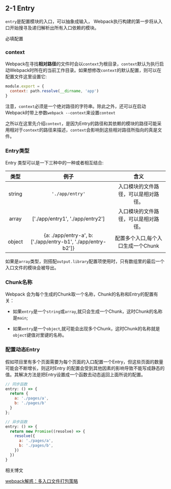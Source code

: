 ## 2-1 Entry

`entry`是配置模块的入口，可以抽象成输入， Webpack执行构建的第一步将从入口开始搜寻及递归解析出所有入口依赖的模块。

必填配置

### context

Webpack在寻找**相对路径**的文件时会以`context`为根目录，`context`默认为执行启动Webpack时所在的当前工作目录。如果想修改`context`的默认配置，则可以在配置文件这里设置它:

```js
module.export = {
  context: path.resolve(__dirname, 'app')
}
```

注意，`context`必须是一个绝对路径的字符串。除此之外，还可以在启动Webpack时带上参数`webpack --context`来设置`context`

之所以在这里先介绍`context`，是因为Entry的路径和其依赖的模块的路径可能采用相对于`context`的路径来描述，`context`会影响到这些相对路径所指向的真是文件。

### Entry类型

Entry 类型可以是一下三种中的一种或者相互结合:

类型|例子|含义
| :--------:   | :-----:   | :----: |
string | `'./app/entry'` | 入口模块的文件路径，可以是相对路径。
array | ['./app/entry1', './app/entry2'] | 入口模块的文件路径，可以是相对路径。
object | {a: ./app/entry-a', b: ['./app/entry-b1', './app/entry-b2']} | 配置多个入口,每个入口生成一个Chunk

如果是`array`类型，则搭配`output.library`配置项使用时，只有数组里的最后一个入口文件的模块会被导出。

### Chunk名称

Webpack 会为每个生成的Chunk取一个名称，Chunk的名称和Entry的配置有关：

* 如果`entry`是一个`string`或`array`,就只会生成一个Chunk，这时Chunk的名称是`main`;

* 如果`entry`是一个`object`,就可能会出现多个Chunk，这时Chunk的名称就是`object`键值对里键的名称。 

### 配置动态Entry

假如项目里有多个页面需要为每个页面的入口配置一个Entry，但这些页面的数量可能会不断增长，则这时Entry 的配置会受到其他因素的影响导致不能写成静态的值。其解决方法是把Entry设置成一个函数去动态返回上面所说的配置。

```js
// 同步函数
entry: () => {
  return {
    a: './pages/a',
    b: './pages/b'
  }
};

// 异步函数
entry: () => {
  return new Promise((resolve) => {
    resolve({
      a: './pages/a',
      b: './pages/b',
    })
  })
}
```

相关博文

[webpack解惑：多入口文件打包策略](https://www.cnblogs.com/lvdabao/p/5944420.html)

